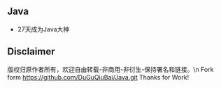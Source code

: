 ## Java
 * 27天成为Java大神
 
## Disclaimer
  版权归原作者所有，欢迎自由转载-非商用-非衍生-保持署名和链接。\n 
  Fork form https://github.com/DuGuQiuBai/Java.git  Thanks for Work!
